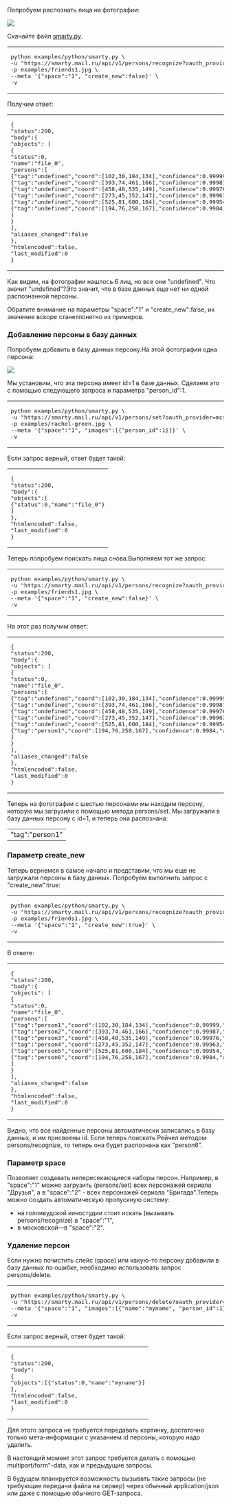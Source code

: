 Попробуем распознать лица на фотографии:

![](./assets/7e4c7656324f75320702af5205b1b817.jpeg)

Скачайте файл [smarty.py](https://cloud.mail.ru/public/2xP1/vWgqf332Z).

<table><tbody><tr><td><pre class="language-shell">python examples/python/smarty.py \
-u "https://smarty.mail.ru/api/v1/persons/recognize?oauth_provider="mcs&amp;oauth_token=e50b000614a371ce99c01a80a4558d8ed93b313737363830" \
-p examples/friends1.jpg \
--meta '{"space":"1", "create_new":false}' \
-v</pre></td></tr></tbody></table>

Получим ответ:

<table><tbody><tr><td><pre class="language-shell">{
"status":200,
"body":{
"objects": [
{
"status":0,
"name":"file_0",
"persons":[
{"tag":"undefined","coord":[102,30,184,134],"confidence":0.99999,"awesomeness":0.5025},
{"tag":"undefined","coord":[393,74,461,166],"confidence":0.99987,"awesomeness":0.548},
{"tag":"undefined","coord":[458,48,535,149],"confidence":0.99976,"awesomeness":0.4766},
{"tag":"undefined","coord":[273,45,352,147],"confidence":0.99963,"awesomeness":0.504},
{"tag":"undefined","coord":[525,81,600,184],"confidence":0.99954,"awesomeness":0.4849},
{"tag":"undefined","coord":[194,76,258,167],"confidence":0.9984,"awesomeness":0.5725}
]
}
],
"aliases_changed":false
},
"htmlencoded":false,
"last_modified":0
}</pre></td></tr></tbody></table>

Как видим, на фотографии нашлось 6 лиц, но все они "undefined". Что значит "undefined"?Это значит, что в базе данных еще нет ни одной распознанной персоны.

Обратите внимание на параметры "space":"1" и "create_new":false, их значение вскоре станетпонятно из примеров.

### Добавление персоны в базу данных

Попробуем добавить в базу данных персону.На этой фотографии одна персона:

![](./assets/cac1f88286d6ae10c9abaf59abe8a944.jpeg)

Мы установим, что эта персона имеет id=1 в базе данных. Сделаем это с помощью следующего запроса и параметра "person_id":1.

<table><tbody><tr><td><pre class="language-shell">python examples/python/smarty.py \
-u "https://smarty.mail.ru/api/v1/persons/set?oauth_provider=mcs&amp;oauth_token=e50b000614a371ce99c01a80a4558d8ed93b313737363830" \
-p examples/rachel-green.jpg \
--meta '{"space":"1", "images":[{"person_id":1}]}' \
-v</pre></td></tr></tbody></table>

Если запрос верный, ответ будет такой:

<table><tbody><tr><td><pre class="language-shell">{
"status":200,
"body":{
"objects":[
{"status":0,"name":"file_0"}
]
},
"htmlencoded":false,
"last_modified":0
}</pre></td></tr></tbody></table>

Теперь попробуем поискать лица снова.Выполняем тот же запрос:

<table><tbody><tr><td><pre class="language-shell">python examples/python/smarty.py \
-u "https://smarty.mail.ru/api/v1/persons/recognize?oauth_provider=mcs&amp;oauth_token=e50b000614a371ce99c01a80a4558d8ed93b313737363830" \
-p examples/friends1.jpg \
--meta '{"space":"1", "create_new":false}' \
-v</pre></td></tr></tbody></table>

На этот раз получим ответ:

<table><tbody><tr><td><pre class="language-shell">{
"status":200,
"body":{
"objects": [
{
"status":0,
"name":"file_0",
"persons":[
{"tag":"undefined","coord":[102,30,184,134],"confidence":0.99999,"awesomeness":0.5025},
{"tag":"undefined","coord":[393,74,461,166],"confidence":0.99987,"awesomeness":0.548},
{"tag":"undefined","coord":[458,48,535,149],"confidence":0.99976,"awesomeness":0.4766},
{"tag":"undefined","coord":[273,45,352,147],"confidence":0.99963,"awesomeness":0.504},
{"tag":"undefined","coord":[525,81,600,184],"confidence":0.99954,"awesomeness":0.4849},
{"tag":"person1","coord":[194,76,258,167],"confidence":0.9984,"awesomeness":0.5725}
]
}
],
"aliases_changed":false
},
"htmlencoded":false,
"last_modified":0
}</pre></td></tr></tbody></table>

Теперь на фотографии с шестью персонами мы находим персону, которую мы загрузили с помощью метода persons/set. Мы загружали в базу данных персону с id=1, и теперь она распознана:

<table><tbody><tr><td>"tag":"person1"</td></tr></tbody></table>

### Параметр create_new

Теперь вернемся в самое начало и представим, что мы еще не загружали персоны в базу данных. Попробуем выполнить запрос с "create_new":true:

<table><tbody><tr><td><pre class="language-shell">python examples/python/smarty.py \
-u "https://smarty.mail.ru/api/v1/persons/recognize?oauth_provider=mcs&amp;oauth_token=e50b000614a371ce99c01a80a4558d8ed93b313737363830" \
-p examples/friends1.jpg \
--meta '{"space":"1", "create_new":true}' \
-v</pre></td></tr></tbody></table>

В ответе:

<table><tbody><tr><td><pre class="language-shell">{
"status":200,
"body":{
"objects": [
{
"status":0,
"name":"file_0",
"persons":[
{"tag":"person1","coord":[102,30,184,134],"confidence":0.99999,"awesomeness":0.5025},
{"tag":"person2","coord":[393,74,461,166],"confidence":0.99987,"awesomeness":0.548},
{"tag":"person3","coord":[458,48,535,149],"confidence":0.99976,"awesomeness":0.4766},
{"tag":"person4","coord":[273,45,352,147],"confidence":0.99963,"awesomeness":0.504},
{"tag":"person5","coord":[525,81,600,184],"confidence":0.99954,"awesomeness":0.4849},
{"tag":"person6","coord":[194,76,258,167],"confidence":0.9984,"awesomeness":0.5725}
]
}
],
"aliases_changed":false
},
"htmlencoded":false,
"last_modified":0
}</pre></td></tr></tbody></table>

Видно, что все найденные персоны автоматически записались в базу данных, и им присвоены id. Если теперь поискать Рейчел методом persons/recognize, то теперь она будет распознана как "person6".

### Параметр space

Позволяет создавать непересекающиеся наборы персон. Например, в "space":"1" можно загрузить (persons/set) всех персонажей сериала "Друзья", а в "space":"2" - всех персонажей сериала "Бригада".Теперь можно создать автоматическую пропускную систему:

*   на голливудской киностудии стоит искать (вызывать persons/recognize) в "space":"1",
*   в московской—в "space":"2".

### Удаление персон

Если нужно почистить спейс (space) или какую-то персону добавили в базу данных по ошибке, необходимо использовать запрос persons/delete.

<table><tbody><tr><td><pre class="language-shell">python examples/python/smarty.py \
-u "https://smarty.mail.ru/api/v1/persons/delete?oauth_provider=mcs&amp;oauth_token=e50b000614a371ce99c01a80a4558d8ed93b313737363830" \
--meta '{"space":"1", "images":[{"name":"myname", "person_id":1}]}' \
-v</pre></td></tr></tbody></table>

Если запрос верный, ответ будет такой:

<table><tbody><tr><td><pre class="language-shell">{
"status":200,
"body":
{
"objects":[{"status":0,"name":"myname"}]
},
"htmlencoded":false,
"last_modified":0
}</pre></td></tr></tbody></table>

Для этого запроса не требуется передавать картинку, достаточно только мета-информации c указанием id персоны, которую надо удалить.

В настоящий момент этот запрос требуется делать с помощью multipart/form"-data, как и предыдущие запросы.

В будущем планируется возможность вызывать такие запросы (не требующие передачи файла на сервер) через обычный application/json или даже с помощью обычного GET-запроса.